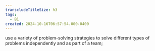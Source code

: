 ```yaml
---
transcludeTitleSize: h3
tags:
  - B1
created: 2024-10-16T06:57:54.000-0400
---
```

use a variety of problem-solving strategies to solve different types of problems independently and as part of a team;
